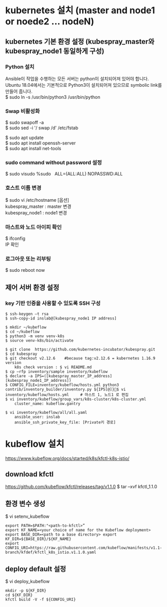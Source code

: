 # kubernetes 설치 (master and node1 or noede2 ... nodeN)
## kubernetes 기본 환경 설정 (kubespray_master와 kubespray_node1 동일하게 구성)

### Python 설치
Ansible이 작업을 수행하는 모든 서버는 python이 설치되어져 있어야 합니다. Ubuntu 18.04에서는 기본적으로 Python3이 설치되어져 있으므로 symbolic link를 만들어 줍니다.    
$ sudo ln -s /usr/bin/python3 /usr/bin/python    

### Swap 비활성화    
$ sudo swapoff -a    
$ sudo sed -i '/ swap /d' /etc/fstab    

$ sudo apt update    
$ sudo apt install openssh-server     
$ sudo apt install net-tools      

### sudo command without password 설정
$ sudo visudo 
   %sudo   ALL=(ALL:ALL) NOPASSWD:ALL     

### 호스트 이름 변경 
$ sudo vi /etc/hostname [옵션]      
    kubespray_master : master 변경      
    kubespray_node1 : node1 변경       
### 마스트와 노드 아이피 확인 
$ ifconfig      
    IP 확인       
### 로그아웃 또는 리부팅 
$ sudo reboot now 

## 제어 서버 환경 설정
### key 기반 인증을 사용할 수 있도록 SSH 구성    
```
$ ssh-keygen –t rsa 
$ ssh-copy-id inslab@[kubespray_node1 IP address]

$ mkdir ~/kubeflow
$ cd ~/kubeflow
$ python3 -m venv venv-k8s
$ source venv-k8s/bin/activate

$ git clone  https://github.com/kubernetes-incubator/kubespray.git
$ cd kubespray 
$ git checkout v2.12.6    #because tag:v2.12.6 = kubernetes 1.16.9 version
    k8s check version : $ vi README.md 
$ cp –rfp inventory/sample inventory/kubeflow
$ declare -a IPS=([kubespray_master_IP_address] [kubespray_node1_IP_address]) 
$ CONFIG_FILE=inventory/kubeflow/hosts.yml python3 contrib/inventory_builder/inventory.py ${IPS[@]}$ vi inventory/kubeflow/hosts.yml     # 마스트 1, 노드1 로 편집 
$ vi inventory/kubeflow/group_vars/k8s-cluster/k8s-cluster.yml
    cluster_name: kubeflow.gantry

$ vi inventory/kubeflow/all/all.yaml
    ansible_user: inslab
    ansible_ssh_private_key_file: [Private키 경로] 
```


# kubeflow 설치 
https://www.kubeflow.org/docs/started/k8s/kfctl-k8s-istio/ 

##  download kfctl
https://github.com/kubeflow/kfctl/releases/tag/v1.1.0
$ tar –xvf kfctl_1.1.0

## 환경 변수 생성
$ vi setenv_kubeflow 
```
export PATH=$PATH:"<path-to-kfctl>”
export KF_NAME=<your choice of name for the Kubeflow deployment>
export BASE_DIR=<path to a base directory> export KF_DIR=${BASE_DIR}/${KF_NAME}         
export CONFIG_URI=https://raw.githubusercontent.com/kubeflow/manifests/v1.1-branch/kfdef/kfctl_k8s_istio.v1.1.0.yaml
 ```


## deploy default 설정 
$ vi deploy_kubeflow
```
mkdir -p ${KF_DIR} 
cd ${KF_DIR}
kfctl build -V -f ${CONFIG_URI}
```
